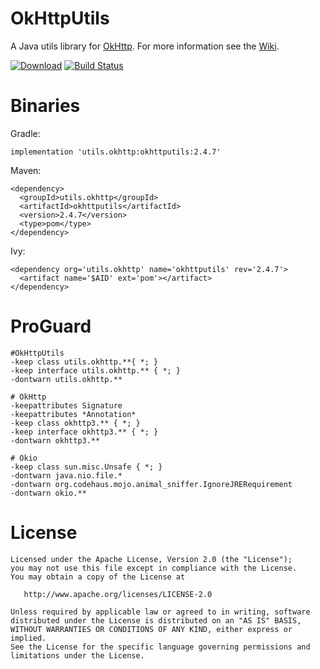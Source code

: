 OkHttpUtils
===

A Java utils library for [OkHttp][0]. For more information see the [Wiki][1].

[![Download][3]][2]
[![Build Status][5]][4]

Binaries
===

Gradle:

```
implementation 'utils.okhttp:okhttputils:2.4.7'
```

Maven:

```
<dependency>
  <groupId>utils.okhttp</groupId>
  <artifactId>okhttputils</artifactId>
  <version>2.4.7</version>
  <type>pom</type>
</dependency>
```

Ivy:

```
<dependency org='utils.okhttp' name='okhttputils' rev='2.4.7'>
  <artifact name='$AID' ext='pom'></artifact>
</dependency>
```

ProGuard
===

```
#OkHttpUtils
-keep class utils.okhttp.**{ *; }
-keep interface utils.okhttp.** { *; }
-dontwarn utils.okhttp.**

# OkHttp
-keepattributes Signature
-keepattributes *Annotation*
-keep class okhttp3.** { *; }
-keep interface okhttp3.** { *; }
-dontwarn okhttp3.**

# Okio
-keep class sun.misc.Unsafe { *; }
-dontwarn java.nio.file.*
-dontwarn org.codehaus.mojo.animal_sniffer.IgnoreJRERequirement
-dontwarn okio.**
```

License
===

```
Licensed under the Apache License, Version 2.0 (the "License");
you may not use this file except in compliance with the License.
You may obtain a copy of the License at

   http://www.apache.org/licenses/LICENSE-2.0

Unless required by applicable law or agreed to in writing, software
distributed under the License is distributed on an "AS IS" BASIS,
WITHOUT WARRANTIES OR CONDITIONS OF ANY KIND, either express or implied.
See the License for the specific language governing permissions and
limitations under the License.
```

[0]: https://github.com/square/okhttp
[1]: https://github.com/aa65535/okhttputils/wiki
[2]: https://bintray.com/aa65535/maven/okhttputils/_latestVersion
[3]: https://api.bintray.com/packages/aa65535/maven/okhttputils/images/download.svg
[4]: https://travis-ci.org/aa65535/okhttputils
[5]: https://travis-ci.org/aa65535/okhttputils.svg?branch=master
